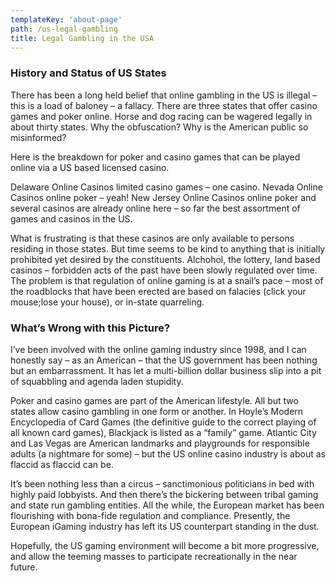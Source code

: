 ```yaml
---
templateKey: 'about-page'
path: /us-legal-gambling
title: Legal Gambling in the USA
---
```

### History and Status of US States
There has been a long held belief that online gambling in the US is illegal – this is a load of baloney – a fallacy. There are three states that offer casino games and poker online. Horse and dog racing can be wagered legally in about thirty states. Why the obfuscation? Why is the American public so misinformed?

Here is the breakdown for poker and casino games that can be played online via a US based licensed casino.

Delaware Online Casinos limited casino games – one casino.
Nevada Online Casinos online poker – yeah!
New Jersey Online Casinos online poker and several casinos are already online here – so far the best assortment of games and casinos in the US.

What is frustrating is that these casinos are only available to persons residing in those states. But time seems to be kind to anything that is initially prohibited yet desired by the constituents. Alchohol, the lottery, land based casinos – forbidden acts of the past have been slowly regulated over time. The problem is that regulation of online gaming is at a snail’s pace – most of the roadblocks that have been erected are based on falacies (click your mouse;lose your house), or in-state quarreling.

### What’s Wrong with this Picture?
I’ve been involved with the online gaming industry since 1998, and I can honestly say – as an American – that the US government has been nothing but an embarrassment. It has let a multi-billion dollar business slip into a pit of squabbling and agenda laden stupidity.

Poker and casino games are part of the American lifestyle. All but two states allow casino gambling in one form or another. In Hoyle’s Modern Encyclopedia of Card Games (the definitive guide to the correct playing of all known card games), Blackjack is listed as a “family” game. Atlantic City and Las Vegas are American landmarks and playgrounds for responsible adults (a nightmare for some) – but the US online casino industry is about as flaccid as flaccid can be.

It’s been nothing less than a circus – sanctimonious politicians in bed with highly paid lobbyists. And then there’s the bickering between tribal gaming and state run gambling entities. All the while, the European market has been flourishing with bona-fide regulation and compliance. Presently, the European iGaming industry has left its US counterpart standing in the dust.

Hopefully, the US gaming environment will become a bit more progressive, and allow the teeming masses to participate recreationally in the near future.